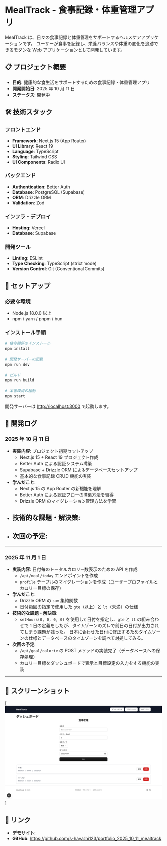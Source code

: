 # MealTrack - 食事記録・体重管理アプリ

MealTrack は、日々の食事記録と体重管理をサポートするヘルスケアアプリケーションです。
ユーザーが食事を記録し、栄養バランスや体重の変化を追跡できるモダンな Web アプリケーションとして開発しています。

## 📋 プロジェクト概要

- **目的**: 健康的な食生活をサポートするための食事記録・体重管理アプリ
- **開発開始日**: 2025 年 10 月 11 日
- **ステータス**: 開発中

## 🛠️ 技術スタック

### フロントエンド

- **Framework**: Next.js 15 (App Router)
- **UI Library**: React 19
- **Language**: TypeScript
- **Styling**: Tailwind CSS
- **UI Components**: Radix UI

### バックエンド

- **Authentication**: Better Auth
- **Database**: PostgreSQL (Supabase)
- **ORM**: Drizzle ORM
- **Validation**: Zod

### インフラ・デプロイ

- **Hosting**: Vercel
- **Database**: Supabase

### 開発ツール

- **Linting**: ESLint
- **Type Checking**: TypeScript (strict mode)
- **Version Control**: Git (Conventional Commits)

## 🚀 セットアップ

### 必要な環境

- Node.js 18.0.0 以上
- npm / yarn / pnpm / bun

### インストール手順

```bash
# 依存関係のインストール
npm install

# 開発サーバーの起動
npm run dev

# ビルド
npm run build

# 本番環境の起動
npm start
```

開発サーバーは [http://localhost:3000](http://localhost:3000) で起動します。

## 📅 開発ログ

### 2025 年 10 月 11 日

- **実装内容**: プロジェクト初期セットアップ
  - Next.js 15 + React 19 プロジェクト作成
  - Better Auth による認証システム構築
  - Supabase + Drizzle ORM によるデータベースセットアップ
  - 基本的な食事記録 CRUD 機能の実装
- **学んだこと**:
  - Next.js 15 の App Router の新機能を理解
  - Better Auth による認証フローの構築方法を習得
  - Drizzle ORM のマイグレーション管理方法を学習
- ## **技術的な課題・解決策**:
- ## **次回の予定**:

---

### 2025 年 11 月 1 日

- **実装内容**: 日付毎のトータルカロリー数表示のための API を作成
  - `/api/meal/today` エンドポイントを作成
  - `profile` テーブルのマイグレーションを作成（ユーザープロファイルとカロリー目標の保存）
- **学んだこと**:
  - Drizzle ORM の `sum` 集約関数
  - 日付範囲の指定で使用した `gte`（以上）と `lt`（未満）の仕様
- **技術的な課題・解決策**:
  - `setHours(0, 0, 0, 0)` を使用して日付を指定し、`gte` と `lt` の組み合わせで 1 日の定義をしたが、タイムゾーンのズレで前日の日付が出力されてしまう課題が残った。
    日本に合わせた日付に修正するためタイムゾーンの仕様とデータベースのタイムゾーンを調べて対処してみる。
- **次回の予定**:
  - `/api/goal/calorie` の POST メソッドの実装完了（データベースへの保存処理）
  - カロリー目標をダッシュボードで表示と目標設定の入力をする機能の実装

---

## 📸 スクリーンショット

[![現状のダッシュボード](public/images/dashboard2025-11-01.png)]

## 🔗 リンク

- **デモサイト**:
- **GitHub**: https://github.com/s-hayashi123/portfolio_2025_10_11_mealtrack
